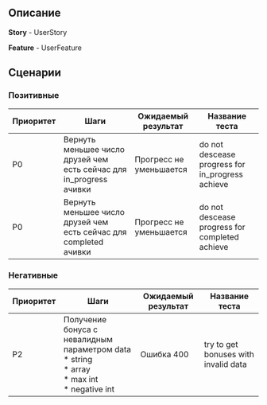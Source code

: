 ## Описание

**Story** - UserStory

**Feature** - UserFeature

## Сценарии

### Позитивные

| Приоритет | Шаги                                                                | Ожидаемый результат     | Название теста                                    |
|-----------|---------------------------------------------------------------------|-------------------------|---------------------------------------------------|
| P0        | Вернуть меньшее число друзей чем есть сейчас для in_progress ачивки | Прогресс не уменьшается | do not descease progress for in\_progress achieve |
| P0        | Вернуть меньшее число друзей чем есть сейчас для completed ачивки   | Прогресс не уменьшается | do not descease progress for completed achieve    |

### Негативные

| Приоритет | Шаги                                                                                                         | Ожидаемый результат | Название теста                       |
|-----------|--------------------------------------------------------------------------------------------------------------|---------------------|--------------------------------------|
| P2        | Получение бонуса с невалидным параметром data<br/>  * string<br/> * array<br/> * max int<br/> * negative int | Ошибка 400          | try to get bonuses with invalid data |

